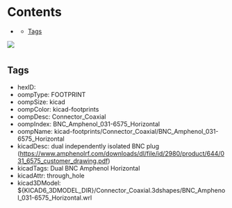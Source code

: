 



Contents
========

* [](#)
	* [Tags](#tags)
  
![][im]
# 

## Tags

- hexID: 
- oompType: FOOTPRINT
- oompSize: kicad
- oompColor: kicad-footprints
- oompDesc: Connector_Coaxial
- oompIndex: BNC_Amphenol_031-6575_Horizontal
- oompName: kicad-footprints/Connector_Coaxial/BNC_Amphenol_031-6575_Horizontal
- kicadDesc: dual independently isolated BNC plug (https://www.amphenolrf.com/downloads/dl/file/id/2980/product/644/031_6575_customer_drawing.pdf)
- kicadTags: Dual BNC Amphenol Horizontal
- kicadAttr: through_hole
- kicad3DModel: ${KICAD6_3DMODEL_DIR}/Connector_Coaxial.3dshapes/BNC_Amphenol_031-6575_Horizontal.wrl



[im]: image.png
